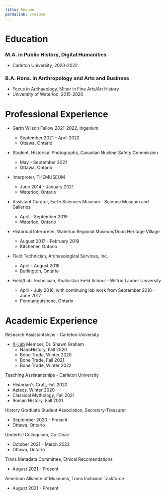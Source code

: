```yaml
---
title: Resume
permalink: /resume
---
```


# Education
### M.A. in Public History, Digital Humanities
* Carleton University, 2020-2022

### B.A. Hons. in Anthropology and Arts and Business
* Focus in Archaeology, Minor in Fine Arts/Art History
* University of Waterloo, 2015-2020


# Professional Experience
* Garth Wilson Fellow 2021-2022, Ingenium
  * September 2021 - April 2022
  * Ottawa, Ontario

* Student, Historical Photographs, Canadian Nuclear Safety Commission
  * May - September 2021
  * Ottawa, Ontario

* Interpreter, THEMUSEUM
  * June 2014 - January 2021
  * Waterloo, Ontario

* Assistant Curator, Earth Sciences Museum - Science Museum and Galleries
  * April - September 2019
  * Waterloo, Ontario

* Historical Interpreter, Waterloo Regional Museum/Doon Heritage Village
  * August 2017 - February 2019
  * Kitchener, Ontario

* Field Technician, Archaeological Services, Inc.
  * April - August 2018
  * Burlington, Ontario

* Field/Lab Technician, Ahatsistari Field School - Wilfrid Laurier University
  * April - July 2016, with continuing lab work from September 2016 - June 2017
  * Penetanguishene, Ontario


# Academic Experience
Research Assistantships - Carleton University
* [X-Lab](https://carleton.ca/xlab/) Member, Dr. Shawn Graham
  * NanoHistory, Fall 2020
  * Bone Trade, Winter 2020
  * Bone Trade, Fall 2021
  * Bone Trade, Winter 2022

Teaching Assistantships - Carleton University
* Historian's Craft, Fall 2020
* Aztecs, Winter 2020
* Classical Mythology, Fall 2021
* Roman History, Fall 2021

History Graduate Student Association, Secretary-Treasurer
* September 2020 - Present
* Ottawa, Ontario

Underhill Colloquium, Co-Chair
* October 2021 - March 2022
* Ottawa, Ontario

Trans Metadata Committee, Ethical Recomendations
* August 2021 - Present

American Alliance of Museums, Trans Inclusion Taskforce
* August 2021 - Present

